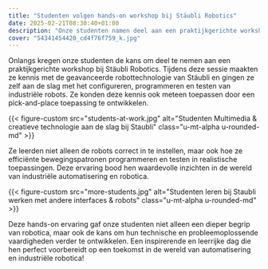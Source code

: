 ```yaml
---
title: "Studenten volgen hands-on workshop bij Stäubli Robotics"
date: 2025-02-21T08:30:40+01:00
description: "Onze studenten namen deel aan een praktijkgerichte workshop bij Stäubli Robotics, waar ze industriële robots leerden configureren, programmeren en testen, wat hen waardevolle inzichten en vaardigheden in industriële automatisering en robotica opleverde."
cover: "54341454420_cd4f76f759_k.jpg"
---
```


Onlangs kregen onze studenten de kans om deel te nemen aan een praktijkgerichte workshop bij Stäubli Robotics. Tijdens deze sessie maakten ze kennis met de geavanceerde robottechnologie van Stäubli en gingen ze zelf aan de slag met het configureren, programmeren en testen van industriële robots. Ze konden deze kennis ook meteen toepassen door een pick-and-place toepassing te ontwikkelen.

{{< figure-custom src="students-at-work.jpg" alt="Studenten Multimedia & creatieve technologie aan de slag bij Staubli" class="u-mt-alpha u-rounded-md" >}}

Ze leerden niet alleen de robots correct in te instellen, maar ook hoe ze efficiënte bewegingspatronen programmeren en testen in realistische toepassingen. Deze ervaring bood hen waardevolle inzichten in de wereld van industriële automatisering en robotica.

{{< figure-custom src="more-students.jpg" alt="Studenten leren bij Staubli werken met andere interfaces & robots" class="u-mt-alpha u-rounded-md" >}}

Deze hands-on ervaring gaf onze studenten niet alleen een dieper begrip van robotica, maar ook de kans om hun technische en probleemoplossende vaardigheden verder te ontwikkelen. Een inspirerende en leerrijke dag die hen perfect voorbereidt op een toekomst in de wereld van automatisering en industriële robotica!

